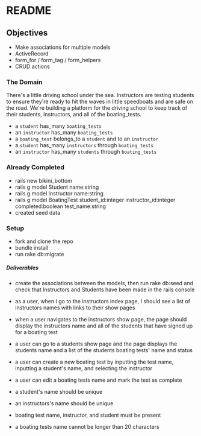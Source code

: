# README

## Objectives
* Make associations for multiple models
* ActiveRecord
* form_for / form_tag / form_helpers
* CRUD actions

### The Domain
There's a little driving school under the sea. Instructors are testing students to ensure they're ready to hit the waves in little speedboats and are safe on the road. We're building a platform for the driving school to keep track of their students, instructors, and all of the boating_tests.

* a `student` has_many `boating_tests`
* an `instructor` has_many `boating_tests`
* a `boating_test` belongs_to a `student` and to an `instructor`
* a `student` has_many `instructors` through `boating_tests`
* an `instructor` has_many `students` through `boating_tests`

### Already Completed
* rails new bikini_bottom
* rails g model Student name:string
* rails g model Instructor name:string
* rails g model BoatingTest student_id:integer instructor_id:integer completed:boolean test_name:string
* created seed data

### Setup
* fork and clone the repo
* bundle install
* run rake db:migrate

##### Deliverables
* create the associations between the models, then run rake db:seed and check that Instructors and Students have been made in the rails console


* as a user, when I go to the instructors index page, I should see a list of instructors names with links to their show pages
* when a user navigates to the instructors show page, the page should display the instructors name and all of the students that have signed up for a boating test
* a user can go to a students show page and the page displays the students name and a list of the students boating tests' name and status
* a user can create a new boating test by inputting the test name, inputting a student's name, and selecting the instructor
* a user can edit a boating tests name and mark the test as complete

* a student's name should be unique
* an instructors's name should be unique
* boating test name, instructor, and student must be present
* a boating tests name cannot be longer than 20 characters
